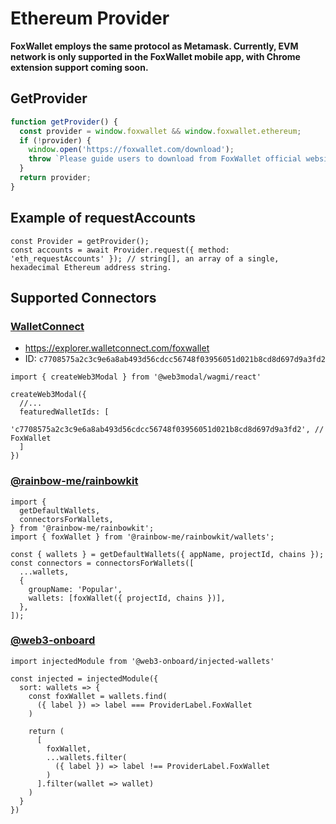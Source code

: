 # Ethereum Provider

**FoxWallet employs the same protocol as Metamask. Currently, EVM network is only supported in the FoxWallet mobile app, with Chrome extension support coming soon.**

## GetProvider

```js
function getProvider() {
  const provider = window.foxwallet && window.foxwallet.ethereum;
  if (!provider) {
    window.open('https://foxwallet.com/download');
    throw `Please guide users to download from FoxWallet official website`
  }
  return provider;
}
```

## Example of requestAccounts

```
const Provider = getProvider();
const accounts = await Provider.request({ method: 'eth_requestAccounts' }); // string[], an array of a single, hexadecimal Ethereum address string.
```

## Supported Connectors

### [WalletConnect](https://explorer.walletconnect.com/foxwallet)
- https://explorer.walletconnect.com/foxwallet
- ID: `c7708575a2c3c9e6a8ab493d56cdcc56748f03956051d021b8cd8d697d9a3fd2`

```tsx
import { createWeb3Modal } from '@web3modal/wagmi/react'

createWeb3Modal({
  //...
  featuredWalletIds: [
    'c7708575a2c3c9e6a8ab493d56cdcc56748f03956051d021b8cd8d697d9a3fd2', // FoxWallet
  ]
})
```

### [@rainbow-me/rainbowkit](https://www.npmjs.com/package/@rainbow-me/rainbowkit)
```tsx
import {
  getDefaultWallets,
  connectorsForWallets,
} from '@rainbow-me/rainbowkit';
import { foxWallet } from '@rainbow-me/rainbowkit/wallets';

const { wallets } = getDefaultWallets({ appName, projectId, chains });
const connectors = connectorsForWallets([
  ...wallets,
  {
    groupName: 'Popular',
    wallets: [foxWallet({ projectId, chains })],
  },
]);
```

### [@web3-onboard](https://github.com/blocknative/web3-onboard)
```tsx
import injectedModule from '@web3-onboard/injected-wallets'

const injected = injectedModule({
  sort: wallets => {
    const foxWallet = wallets.find(
      ({ label }) => label === ProviderLabel.FoxWallet
    )

    return (
      [
        foxWallet,
        ...wallets.filter(
          ({ label }) => label !== ProviderLabel.FoxWallet
        )
      ].filter(wallet => wallet)
    )
  }
})
```
